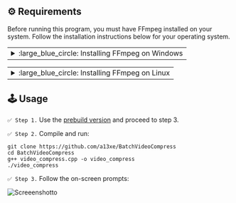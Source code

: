 
:gear: Requirements
-------------------------------------------------------------------------------------------------

Before running this program, you must have FFmpeg installed on your system. 
Follow the installation instructions below for your operating system.

<!-- ============================================================================================
WINDOWS FFMPEG INSTALLATION
============================================================================================ -->
<table>
<td>
<details>
  
  <summary> :large_blue_circle: Installing FFmpeg on Windows </summary>
  <br>
  
`✅ Step 1.` Download FFmpeg: [direct download link](https://github.com/BtbN/FFmpeg-Builds/releases/download/latest/ffmpeg-master-latest-win64-gpl.zip).

`✅ Step 2.` Extract the downloaded ZIP file to desired location on your PC, such as `C:\Program Files\FFmpeg`

`✅ Step 3.` Press 'Win + R' and type:
```
SystemPropertiesAdvanced
```
   - Click 'Environment Variables...' button.
   - Under 'System variables', find and select 'Path', then click 'Edit'.
   - Click 'New' and add the path to the FFmpeg `bin` directory, e.g. `C:\Program File\FFmpeg\bin`
   - Click 'OK' to close all dialogs.

`✅ Step 4.` To verify the installation open CMD and type
```
ffmpeg -version
```

</details>
</table>

<!-- ============================================================================================
LINUX FFMPEG INSTALLATION
============================================================================================ -->
<table>
<td>
<details>
  <summary> :large_blue_circle: Installing FFmpeg on Linux </summary>
  <br>
  
`✅ Step 1.` Open your terminal and run:
```
sudo apt update
sudo apt install ffmpeg
```
`✅ Step 2.` Verify the installation:
```
ffmpeg -version
```

</details>
</table>



:joystick: Usage
-------------------------------------------------------------------------------------------------



`✅ Step 1.` Use the [prebuild version](https://github.com/a13xe/BatchVideoCompress/releases/download/v1.0.1/video_compress.exe) and proceed to step 3.

`✅ Step 2.` Compile and run:
```
git clone https://github.com/a13xe/BatchVideoCompress
cd BatchVideoCompress
g++ video_compress.cpp -o video_compress
./video_compress
```

`✅ Step 3.` Follow the on-screen prompts:

![Screeenshotto](https://github.com/a13xe/BatchVideoCompress/assets/77492646/696338c5-8840-4bb0-a081-c9ea494c1e42)
